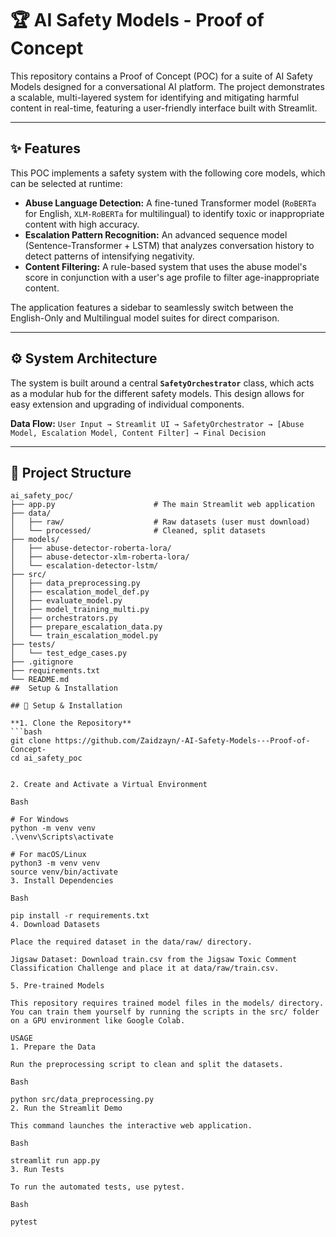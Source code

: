 # 🏆 AI Safety Models - Proof of Concept

This repository contains a Proof of Concept (POC) for a suite of AI Safety Models designed for a conversational AI platform. The project demonstrates a scalable, multi-layered system for identifying and mitigating harmful content in real-time, featuring a user-friendly interface built with Streamlit.

---

## ✨ Features

This POC implements a safety system with the following core models, which can be selected at runtime:

* **Abuse Language Detection:** A fine-tuned Transformer model (`RoBERTa` for English, `XLM-RoBERTa` for multilingual) to identify toxic or inappropriate content with high accuracy.
* **Escalation Pattern Recognition:** An advanced sequence model (Sentence-Transformer + LSTM) that analyzes conversation history to detect patterns of intensifying negativity.
* **Content Filtering:** A rule-based system that uses the abuse model's score in conjunction with a user's age profile to filter age-inappropriate content.

The application features a sidebar to seamlessly switch between the English-Only and Multilingual model suites for direct comparison.

---

## ⚙️ System Architecture

The system is built around a central **`SafetyOrchestrator`** class, which acts as a modular hub for the different safety models. This design allows for easy extension and upgrading of individual components.

**Data Flow:**
`User Input → Streamlit UI → SafetyOrchestrator → [Abuse Model, Escalation Model, Content Filter] → Final Decision`

---

## 📂 Project Structure

```text
ai_safety_poc/
├── app.py                      # The main Streamlit web application
├── data/
│   ├── raw/                    # Raw datasets (user must download)
│   └── processed/              # Cleaned, split datasets
├── models/
│   ├── abuse-detector-roberta-lora/
│   ├── abuse-detector-xlm-roberta-lora/
│   └── escalation-detector-lstm/
├── src/
│   ├── data_preprocessing.py
│   ├── escalation_model_def.py
│   ├── evaluate_model.py
│   ├── model_training_multi.py
│   ├── orchestrators.py
│   ├── prepare_escalation_data.py
│   └── train_escalation_model.py
├── tests/
│   └── test_edge_cases.py
├── .gitignore
├── requirements.txt
└── README.md
##  Setup & Installation

## 🚀 Setup & Installation

**1. Clone the Repository**
```bash
git clone https://github.com/Zaidzayn/-AI-Safety-Models---Proof-of-Concept-
cd ai_safety_poc


2. Create and Activate a Virtual Environment

Bash

# For Windows
python -m venv venv
.\venv\Scripts\activate

# For macOS/Linux
python3 -m venv venv
source venv/bin/activate
3. Install Dependencies

Bash

pip install -r requirements.txt
4. Download Datasets

Place the required dataset in the data/raw/ directory.

Jigsaw Dataset: Download train.csv from the Jigsaw Toxic Comment Classification Challenge and place it at data/raw/train.csv.

5. Pre-trained Models

This repository requires trained model files in the models/ directory. You can train them yourself by running the scripts in the src/ folder on a GPU environment like Google Colab.

USAGE
1. Prepare the Data

Run the preprocessing script to clean and split the datasets.

Bash

python src/data_preprocessing.py
2. Run the Streamlit Demo

This command launches the interactive web application.

Bash

streamlit run app.py
3. Run Tests

To run the automated tests, use pytest.

Bash

pytest
